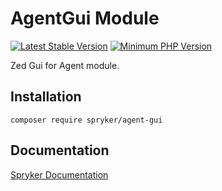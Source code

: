 # AgentGui Module
[![Latest Stable Version](https://poser.pugx.org/spryker/agent-gui/v/stable.svg)](https://packagist.org/packages/spryker/agent-gui)
[![Minimum PHP Version](https://img.shields.io/badge/php-%3E%3D%207.4-8892BF.svg)](https://php.net/)

Zed Gui for Agent module.

## Installation

```
composer require spryker/agent-gui
```

## Documentation

[Spryker Documentation](https://academy.spryker.com/developing_with_spryker/module_guide/modules.html)
